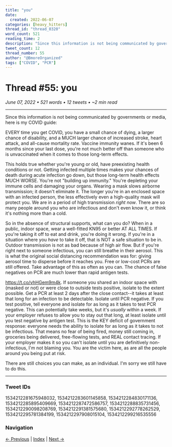 ```yaml
---
title: "you"
date:
  created: 2022-06-07
categories: [heavy_hitters]
thread_id: "thread_0320"
word_count: 521
reading_time: 2
description: "Since this information is not being communicated by governments or media , here is my COVID guide : EVERY time you get COVID , you have a small chance of dying..."
tweet_count: 12
thread_number: 55
author: "@BmoreOrganized"
tags: ["COVID", "PCR"]
---
```

# Thread #55: you

*June 07, 2022 • 521 words • 12 tweets • ~2 min read*

---

Since this information is not being communicated by governments or media, here is my COVID guide:

EVERY time you get COVID, you have a small chance of dying, a larger chance of disability, and a MUCH larger chance of increased stroke, heart attack, and all-cause mortality rate. Vaccine immunity wanes. If it's been 6 months since your last dose, you're not much better off than someone who is unvaccinated when it comes to those long-term effects.

This holds true whether you're young or old, have preexisting health conditions or not. Getting infected multiple times makes your chances of death during acute infection go down, but those long-term health effects MUCH WORSE. You're not "building up immunity." You're depleting your immune cells and damaging your organs. Wearing a mask slows airborne transmission; it doesn't eliminate it. The longer you're in an enclosed space with an infected person, the less effectively even a high-quality mask will protect you. We are in a period of high transmission *right now*. There are so many people around you who are infectious and don't even know it, or think it's nothing more than a cold.

So in the absence of structural supports, what can you do? When in a public, indoor space, wear a well-fitted KN95 or better AT ALL TIMES. If you're taking it off to eat and drink, you're doing it wrong. If you're in a situation where you *have* to take it off, that is NOT a safe situation to be in. Outdoor transmission is not as bad because of high air flow. But if you're right next to someone infectious, you can still breathe in their aerosol. This is what the original social distancing recommendation was for: giving aerosol time to disperse before it reaches you. Free or low-cost PCRs are still offered. Take advantage of this as often as you can. The chance of false negatives on PCR are much lower than rapid antigen tests.

https://t.co/vhHGem9m4k. If someone you shared an indoor space with (masked or not) or were close to outside tests positive, isolate to the extent possible. Get a PCR at least 2 days after the close contact--it takes at least that long for an infection to be detectable. Isolate until PCR negative. If you test positive, tell everyone and isolate for as long as it takes to test PCR negative. This can potentially take weeks, but it's *usually* within a week. If your employer refuses to allow you to stay out that long, at least isolate until you test negative by antigen test. This is the KEY deficit of government response: everyone needs the ability to isolate for as long as it takes to not be infectious. That means no fear of being fired, money still coming in, groceries being delivered, free-flowing tests, and REAL contact tracing. If your employer makes it so you can't isolate until you are definitively non-infectious, I'm not blaming you. You are the victim here, as are all the people around you being put at risk.

There are still choices you can make, as an individual. I'm sorry we still have to do this.

---

### Tweet IDs
1534212281675948032, 1534212283601145858, 1534212284830171136, 1534212285895409669, 1534212287472586757, 1534212288835731456, 1534212290098208769, 1534212291381575680, 1534212292778262529, 1534212295781384199, 1534212297908015104, 1534212299216535556

### Navigation
[← Previous](054-*.md) | [Index](index.md) | [Next →](056-*.md)